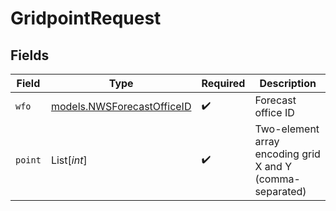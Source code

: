 # GridpointRequest


## Fields

| Field                                                          | Type                                                           | Required                                                       | Description                                                    |
| -------------------------------------------------------------- | -------------------------------------------------------------- | -------------------------------------------------------------- | -------------------------------------------------------------- |
| `wfo`                                                          | [models.NWSForecastOfficeID](../models/nwsforecastofficeid.md) | :heavy_check_mark:                                             | Forecast office ID                                             |
| `point`                                                        | List[*int*]                                                    | :heavy_check_mark:                                             | Two-element array encoding grid X and Y (comma-separated)      |